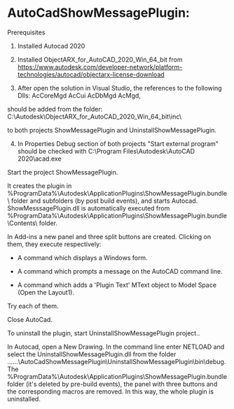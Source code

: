 # AutoCadShowMessagePlugin:

Prerequisites

1. Installed Autocad 2020

2. Installed ObjectARX_for_AutoCAD_2020_Win_64_bit from https://www.autodesk.com/developer-network/platform-technologies/autocad/objectarx-license-download

3. After open the solution in Visual Studio,
the references to the following Dlls:
AcCoreMgd
AcCui
AcDbMgd
AcMgd,

should be added from the folder: 
C:\Autodesk\ObjectARX_for_AutoCAD_2020_Win_64_bit\inc\

to both projects
ShowMessagePlugin and
UninstallShowMessagePlugin.

4. In Properties Debug section of both projects  "Start external program" should be checked with 
C:\Program Files\Autodesk\AutoCAD 2020\acad.exe

Start the project ShowMessagePlugin.

It creates the plugin in %ProgramData%\Autodesk\ApplicationPlugins\ShowMessagePlugin.bundle\ folder and subfolders (by post build events), and starts Autocad. ShowMesssagePlugin.dll is automatically executed from %ProgramData%\Autodesk\ApplicationPlugins\ShowMessagePlugin.bundle\Contents\ folder.

In Add-ins a new panel and three split buttons are created. Clicking on them, they execute respectively:

- A command which displays a Windows form.

- A command which prompts a message on the AutoCAD command line.

- A command which adds a 'Plugin Text' MText object to Model Space (Open the Layout1).

Try each of them.

Close AutoCad.

To uninstall the plugin, start UninstallShowMessagePlugin project..

In Autocad,  open a New Drawing.  In the command line enter NETLOAD and
select the UninstallShowMessagePlugin.dll  from the folder ......\AutoCadShowMessagePlugin\UninstallShowMessagePlugin\bin\debug.
The %ProgramData%\Autodesk\ApplicationPlugins\ShowMessagePlugin.bundle folder (it's deleted by pre-build events), the panel with three buttons and the corresponding macros are removed.  In this way, the whole plugin is uninstalled.



